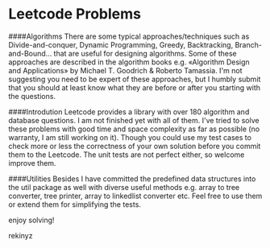 Leetcode Problems
=========================

####Algorithms
There are some typical approaches/techniques such as Divide-and-conquer, Dynamic Programming, Greedy, Backtracking, Branch-and-Bound... that are useful for designing algorithms. Some of these approaches are described in the algorithm books e.g. «Algorithm Design and Applications» by Michael T. Goodrich & Roberto Tamassia. I'm not suggesting you need to be expert of these approaches, but I humbly submit that you should at least know what they are before or after you starting with the questions.

####Introdution
Leetcode provides a library with over 180 algorithm and database questions. I am not finished yet with all of them. I've tried to solve these problems with good time and space complexity as far as possible (no warranty, I am still working on it). Though you could use my test cases to check more or less the correctness of your own solution before you commit them to the Leetcode. The unit tests are not perfect either, so welcome improve them.

####Utilities
Besides I have committed the predefined data structures into the util package as well with diverse useful methods e.g. array to tree converter, tree printer, array to linkedlist converter etc. Feel free to use them or extend them for simplifying the tests.

enjoy solving!

rekinyz
